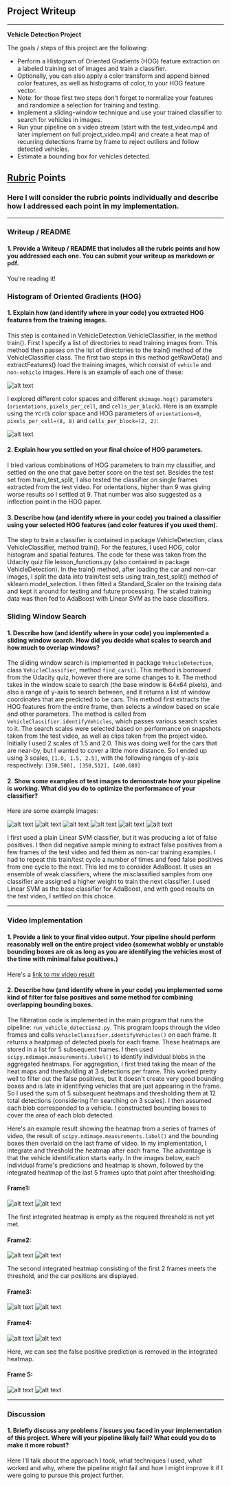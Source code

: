 ## Project Writeup

---

**Vehicle Detection Project**

The goals / steps of this project are the following:

* Perform a Histogram of Oriented Gradients (HOG) feature extraction on a labeled training set of images and train a classifier.
* Optionally, you can also apply a color transform and append binned color features, as well as histograms of color, to your HOG feature vector. 
* Note: for those first two steps don't forget to normalize your features and randomize a selection for training and testing.
* Implement a sliding-window technique and use your trained classifier to search for vehicles in images.
* Run your pipeline on a video stream (start with the test_video.mp4 and later implement on full project_video.mp4) and create a heat map of recurring detections frame by frame to reject outliers and follow detected vehicles.
* Estimate a bounding box for vehicles detected.

[//]: # (Image References)
[image1]: ./output_images/car_not_car.png
[image2]: ./output_images/HOG_example.png
[image3]: ./output_images/predictions_1.png
[image4]: ./output_images/predictions_2.png
[image5]: ./output_images/predictions_3.png
[image6]: ./output_images/predictions_4.png
[image7]: ./output_images/predictions_5.png
[image8]: ./output_images/predictions_6.png
[image9]: ./output_images/heat_map1.png
[image10]: ./output_images/int_heat_map1.png
[image11]: ./output_images/heat_map2.png
[image12]: ./output_images/int_heat_map2.png
[image13]: ./output_images/heat_map3.png
[image14]: ./output_images/int_heat_map3.png
[image15]: ./output_images/heat_map4.png
[image16]: ./output_images/int_heat_map4.png
[image17]: ./output_images/heat_map5.png
[image18]: ./output_images/int_heat_map5.png
[video1]: ./project_video_out.mp4

## [Rubric](https://review.udacity.com/#!/rubrics/513/view) Points
### Here I will consider the rubric points individually and describe how I addressed each point in my implementation.  

---
### Writeup / README

#### 1. Provide a Writeup / README that includes all the rubric points and how you addressed each one.  You can submit your writeup as markdown or pdf.  

You're reading it!

### Histogram of Oriented Gradients (HOG)

#### 1. Explain how (and identify where in your code) you extracted HOG features from the training images.

This step is contained in VehicleDetection.VehicleClassifier, in the method train(). First I specify a list of directories to read training images from. This method then passes on the list of directories to the train() method of the VehicleClassifier class. The first two steps in this method getRawData() and extractFeatures() load the training images, which consist of `vehicle` and `non-vehicle` images. Here is an example of each one of these:

![alt text][image1]

I explored different color spaces and different `skimage.hog()` parameters (`orientations`, `pixels_per_cell`, and `cells_per_block`).   Here is an example using the `YCrCb` color space and HOG parameters of `orientations=9`, `pixels_per_cell=(8, 8)` and `cells_per_block=(2, 2)`:

![alt text][image2]

#### 2. Explain how you settled on your final choice of HOG parameters.

I tried various combinations of HOG parameters to train my classifier, and settled on the one that gave better score on the test set. Besides the test set from train_test_split, I also tested the classifier on single frames extracted from the test video. For orientations, higher than 9 was giving worse results so I settled at 9. That number was also suggested as a inflection point in the HOG paper.

#### 3. Describe how (and identify where in your code) you trained a classifier using your selected HOG features (and color features if you used them).

The step to train a classifier is contained in package VehicleDetection, class VehicleClassifier, method train(). For the features, I used HOG, color histogram and spatial features. The code for these was taken from the Udacity quiz file lesson_functions.py (also contained in package VehicleDetection). In the train() method, after loading the car and non-car images, I split the data into train/test sets using train_test_split() method of sklearn.model_selection. I then fitted a Standard_Scaler on the training data and kept it around for testing and future processing. The scaled training data was then fed to AdaBoost with Linear SVM as the base classifiers.

### Sliding Window Search

#### 1. Describe how (and identify where in your code) you implemented a sliding window search.  How did you decide what scales to search and how much to overlap windows?

The sliding window search is implemented in package `VehicleDetection`, class `VehicleClassifier`, method `find_cars()`. This method is borrowed from the Udacity quiz, however there are some changes to it. The method takes in the window scale to search (the base window is 64x64 pixels), and also a range of y-axis to search between, and it returns a list of window coordinates that are predicted to be cars. This method first extracts the HOG features from the entire frame, then selects a window based on scale and other parameters. The method is called from `VehicleClassifier.identifyVehicles`, which passes various search scales to it. The search scales were selected based on performance on snapshots taken from the test video, as well as clips taken from the project video. Initially I used 2 scales of 1.5 and 2.0. This was doing well for the cars that are near-by, but I wanted to cover a little more distance. So I ended up using 3 scales, `[1.0, 1.5, 2.5]`, with the following ranges of y-axis respectively: `[350,500], [350,512], [400,680]`

#### 2. Show some examples of test images to demonstrate how your pipeline is working.  What did you do to optimize the performance of your classifier?

Here are some example images:

![alt text][image3]
![alt text][image4]
![alt text][image5]
![alt text][image6]
![alt text][image7]
![alt text][image8]

I first used a plain Linear SVM classifier, but it was producing a lot of false positives. I then did negative sample mining to extract false positives from a few frames of the test video and fed them as non-car training examples. I had to repeat this train/test cycle a number of times and feed false positives from one cycle to the next. This led me to consider AdaBoost. It uses an ensemble of weak classifiers, where the misclassified samples from one classifier are assigned a higher weight to train the next classifier. I used Linear SVM as the base classifier for AdaBoost, and with good results on the test video, I settled on this choice. 

---

### Video Implementation

#### 1. Provide a link to your final video output.  Your pipeline should perform reasonably well on the entire project video (somewhat wobbly or unstable bounding boxes are ok as long as you are identifying the vehicles most of the time with minimal false positives.)
Here's a [link to my video result](./project_video_out.mp4)


#### 2. Describe how (and identify where in your code) you implemented some kind of filter for false positives and some method for combining overlapping bounding boxes.

The filteration code is implemented in the main program that runs the pipeline: `run_vehicle_detection2.py`. This program loops through the video frames and calls `VehicleClassifier.identifyVehicles()` on each frame. It returns a heatpmap of detected pixels for each frame. These heatmaps are stored in a list for 5 subsequent frames. I then used `scipy.ndimage.measurements.label()` to identify individual blobs in the aggregated heatmaps. For aggregation, I first tried taking the mean of the heat maps and thresholding at 3 detections per frame. This worked pretty well to filter out the false positives, but it doesn't create very good bounding boxes and is late in identifying vehicles that are just appearing in the frame. So I used the sum of 5 subsequent heatmaps and thresholding them at 12 total detections (considering I'm searching on 3 scales). I then assumed each blob corresponded to a vehicle. I constructed bounding boxes to cover the area of each blob detected.

Here's an example result showing the heatmap from a series of frames of video, the result of `scipy.ndimage.measurements.label()` and the bounding boxes then overlaid on the last frame of video. In my implementation, I integrate and threshold the heatmap after each frame. The advantage is that the vehicle identification starts early. In the images below, each individual frame's predictions and heatmap is shown, followed by the integrated heatmap of the last 5 frames upto that point after thresholding:

#### Frame1:

![alt text][image9]
![alt text][image10]

The first integrated heatmap is empty as the required threshold is not yet met.

#### Frame2:
![alt text][image11]
![alt text][image12]

The second integrated heatmap consisting of the first 2 frames meets the threshold, and the car positions are displayed.

#### Frame3:
![alt text][image13]
![alt text][image14]

#### Frame4:
![alt text][image15]
![alt text][image16]

Here, we can see the false positive prediction is removed in the integrated heatmap.

#### Frame 5:
![alt text][image17]
![alt text][image18]


---

### Discussion

#### 1. Briefly discuss any problems / issues you faced in your implementation of this project.  Where will your pipeline likely fail?  What could you do to make it more robust?

Here I'll talk about the approach I took, what techniques I used, what worked and why, where the pipeline might fail and how I might improve it if I were going to pursue this project further.  
